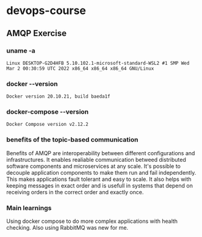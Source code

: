 # devops-course

## AMQP Exercise

### uname -a
``Linux DESKTOP-G2D4HFB 5.10.102.1-microsoft-standard-WSL2 #1 SMP Wed Mar 2 00:30:59 UTC 2022 x86_64 x86_64 x86_64 GNU/Linux``

### docker --version
``Docker version 20.10.21, build baeda1f``

### docker-compose --version
``Docker Compose version v2.12.2``

### benefits of the topic-based communication

Benefits of AMQP are interoperability between different configurations and infrastructures. It enables realiable communication betweed distributed software components and microservices at any scale. It's possible to decouple application components to make them run and fail independently. This makes applications fault tolerant and easy to scale. It also helps with keeping messages in exact order and is usefull in systems that depend on receiving orders in the correct order and exactly once.

### Main learnings

Using docker compose to do more complex applications with health checking. Also using RabbitMQ was new for me.
